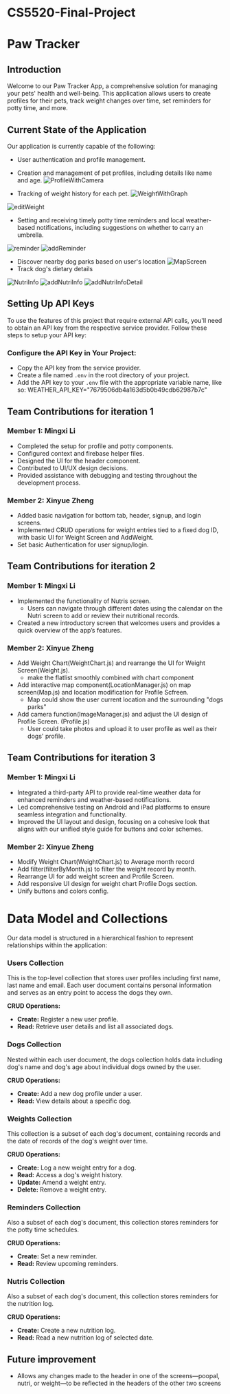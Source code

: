 # CS5520-Final-Project

# Paw Tracker

## Introduction

Welcome to our Paw Tracker App, a comprehensive solution for managing your pets' health and well-being. This application allows users to create profiles for their pets, track weight changes over time, set reminders for potty time, and more.

## Current State of the Application

Our application is currently capable of the following:

- User authentication and profile management.
- Creation and management of pet profiles, including details like name and age.
![ProfileWithCamera](/PawsTracker/assets/newprofile.png)

- Tracking of weight history for each pet.
![WeightWithGraph](/PawsTracker/assets/weightchart.png)

![editWeight](/PawsTracker/assets/editWeight.png)

- Setting and receiving timely potty time reminders and local weather-based notifications, including suggestions on whether to carry an umbrella.

![reminder](/PawsTracker/assets/reminder.png)
![addReminder](/PawsTracker/assets/addReminder.png)
- Discover nearby dog parks based on user's location
![MapScreen](/PawsTracker/assets/map.PNG)
- Track dog's dietary details

![NutriInfo](/PawsTracker/assets/nutri.png)
![addNutriInfo](/PawsTracker/assets/addNutri.png)
![addNutriInfoDetail](/PawsTracker/assets/addNutriDetail.png)

## Setting Up API Keys

To use the features of this project that require external API calls, you'll need to obtain an API key from the respective service provider. Follow these steps to setup your API key:


###  Configure the API Key in Your Project:
- Copy the API key from the service provider.
- Create a file named `.env` in the root directory of your project.
- Add the API key to your `.env` file with the appropriate variable name, like so:
WEATHER_API_KEY="7679506db4a163d5b0b49cdb62987b7c"

## Team Contributions for iteration 1

### Member 1: Mingxi Li

- Completed the setup for profile and potty components.
- Configured context and firebase helper files.
- Designed the UI for the header component.
- Contributed to UI/UX design decisions.
- Provided assistance with debugging and testing throughout the development process.

### Member 2: Xinyue Zheng

- Added basic navigation for bottom tab, header, signup, and login screens.
- Implemented CRUD operations for weight entries tied to a fixed dog ID, with basic UI for Weight Screen and AddWeight.
- Set basic Authentication for user signup/login.

## Team Contributions for iteration 2

### Member 1: Mingxi Li

- Implemented the functionality of Nutris screen.
  - Users can navigate through different dates using the calendar on the Nutri screen to add or review their nutritional records.
- Created a new introductory screen that welcomes users and provides a quick overview of the app’s features.

### Member 2: Xinyue Zheng

- Add Weight Chart(WeightChart.js) and rearrange the UI for Weight Screen(Weight.js).
  - make the flatlist smoothly combined with chart component
- Add interactive map component(LocationManager.js) on map screen(Map.js) and location modification for Profile Scfreen.
  - Map could show the user current location and the surrounding "dogs parks"
- Add camera function(ImageManager.js) and adjust the UI design of Profile Screen. (Profile.js)
  - User could take photos and upload it to user profile as well as their dogs' profile.

## Team Contributions for iteration 3

### Member 1: Mingxi Li
- Integrated a third-party API to provide real-time weather data for enhanced reminders and weather-based notifications.
- Led comprehensive testing on Android and iPad platforms to ensure seamless integration and functionality.
- Improved the UI layout and design, focusing on a cohesive look that aligns with our unified style guide for buttons and color schemes.

### Member 2: Xinyue Zheng

- Modify Weight Chart(WeightChart.js) to Average month record
- Add filter(filterByMonth.js) to filter the weight record by month.
- Rearrange UI for add weight screen and Profile Screen.
- Add responsive UI design for weight chart Profile Dogs section.
- Unify buttons and colors config.

# Data Model and Collections

Our data model is structured in a hierarchical fashion to represent relationships within the application:

### Users Collection

This is the top-level collection that stores user profiles including first name, last name and email. Each user document contains personal information and serves as an entry point to access the dogs they own.

**CRUD Operations:**

- **Create:** Register a new user profile.
- **Read:** Retrieve user details and list all associated dogs.

### Dogs Collection

Nested within each user document, the dogs collection holds data including dog's name and dog's age about individual dogs owned by the user.

**CRUD Operations:**

- **Create:** Add a new dog profile under a user.
- **Read:** View details about a specific dog.

### Weights Collection

This collection is a subset of each dog's document, containing records and the date of records of the dog's weight over time.

**CRUD Operations:**

- **Create:** Log a new weight entry for a dog.
- **Read:** Access a dog's weight history.
- **Update:** Amend a weight entry.
- **Delete:** Remove a weight entry.

### Reminders Collection

Also a subset of each dog's document, this collection stores reminders for the potty time schedules.

**CRUD Operations:**

- **Create:** Set a new reminder.
- **Read:** Review upcoming reminders.

### Nutris Collection

Also a subset of each dog's document, this collection stores reminders for the nutrition log.

**CRUD Operations:**

- **Create:** Create a new nutrition log.
- **Read:** Read a new nutrition log of selected date.

## Future improvement

- Allows any changes made to the header in one of the screens—poopal, nutri, or weight—to be reflected in the headers of the other two screens
